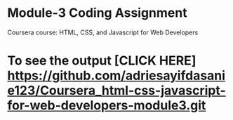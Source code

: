 

# Module-3 Coding Assignment

Coursera course: HTML, CSS, and Javascript for Web Developers

# To see the output [CLICK HERE] https://github.com/adriesayifdasanie123/Coursera_html-css-javascript-for-web-developers-module3.git